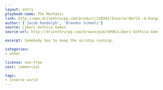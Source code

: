 ```yaml
---
layout: entry
playbook-name: The Mechanic
link: http://www.drivethrurpg.com/product/128281/Inverse-World--A-Dungeon-World-Supplement
author: ['Jacob Randolph', 'Brandon Schmelz']
source: Liberi Gothica Games
source-url: http://drivethrurpg.com/browse/pub/4996/Liberi-Gothica-Games

excerpt: Somebody has to keep the airship running.

categories:
- other

license: non-free
cost: commercial

tags:
- inverse world
---
```


